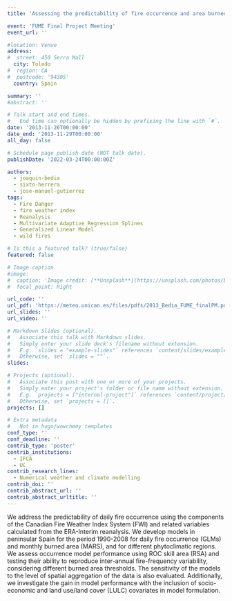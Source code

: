 ```yaml
---
title: 'Assessing the predictability of fire occurrence and area burned across phytoclimatic regions in Spain'

event: 'FUME Final Project Meeting'
event_url: ''

#location: Venue
address:
#  street: 450 Serra Mall
  city: Toledo
#  region: CA
#  postcode: '94305'
  country: Spain

summary: ''
#abstract: ''

# Talk start and end times.
#   End time can optionally be hidden by prefixing the line with `#`.
date: '2013-11-26T00:00:00'
date_end: '2013-11-29T00:00:00'
all_day: false

# Schedule page publish date (NOT talk date).
publishDate: '2022-03-24T00:00:00Z'

authors: 
  - joaquin-bedia
  - sixto-herrera
  - jose-manuel-gutierrez
tags: 
  - Fire Danger
  - fire weather index
  - Reanalysis
  - Multivariate Adaptive Regression Splines
  - Generalized Linear Model
  - wild fires

# Is this a featured talk? (true/false)
featured: false

# Image caption
#image:
#  caption: 'Image credit: [**Unsplash**](https://unsplash.com/photos/bzdhc5b3Bxs)'
#  focal_point: Right

url_code: ''
url_pdf: 'https://meteo.unican.es/files/pdfs/2013_Bedia_FUME_finalPM.pdf'
url_slides: ''
url_video: ''

# Markdown Slides (optional).
#   Associate this talk with Markdown slides.
#   Simply enter your slide deck's filename without extension.
#   E.g. `slides = "example-slides"` references `content/slides/example-slides.md`.
#   Otherwise, set `slides = ""`.
slides:

# Projects (optional).
#   Associate this post with one or more of your projects.
#   Simply enter your project's folder or file name without extension.
#   E.g. `projects = ["internal-project"]` references `content/project/deep-learning/index.md`.
#   Otherwise, set `projects = []`.
projects: []

# Extra metadata
#   Not in hugo/wowchemy templates
conf_type: ''
conf_deadline: ''
contrib_type: 'poster'
contrib_institutions: 
  - IFCA
  - UC
contrib_research_lines: 
  - Numerical weather and climate modelling
contrib_doi: ''
contrib_abstract_url: ''
contrib_abstract_urltitle: ''
---
```


We address the predictability of daily fire occurrence using the components of the Canadian Fire Weather Index System (FWI) and related variables calculated from the ERA-Interim reanalysis. 
We develop models in peninsular Spain for the period 1990-2008 for daily fire occurrence (GLMs) and monthly burned area (MARS), and for different phytoclimatic regions. 
We assess occurrence model performance using ROC skill area (RSA) and testing their ability to reproduce inter-annual fire-frequency variability, considering different burned area thresholds. 
The sensitivity of the models to the level of spatial aggregation of the data is also evaluated. Additionally, we investigate the gain in model performance with the inclusion of socio-economic and land use/land cover (LULC) covariates in model formulation.
